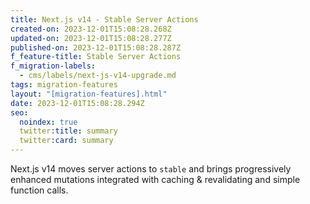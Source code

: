 ```yaml
---
title: Next.js v14 - Stable Server Actions
created-on: 2023-12-01T15:08:28.268Z
updated-on: 2023-12-01T15:08:28.277Z
published-on: 2023-12-01T15:08:28.287Z
f_feature-title: Stable Server Actions
f_migration-labels:
  - cms/labels/next-js-v14-upgrade.md
tags: migration-features
layout: "[migration-features].html"
date: 2023-12-01T15:08:28.294Z
seo:
  noindex: true
  twitter:title: summary
  twitter:card: summary
---
```

Next.js v14 moves server actions to `stable` and brings progressively enhanced mutations integrated with caching & revalidating and simple function calls.